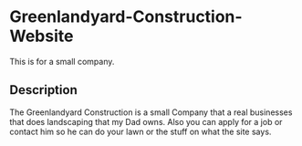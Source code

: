 # Greenlandyard-Construction-Website
This is for a small company.
## Description
The Greenlandyard Construction is a small Company that a real businesses that does landscaping that my Dad owns. Also you can apply for a job or contact him so he can do your lawn or the stuff on what the site says. 
